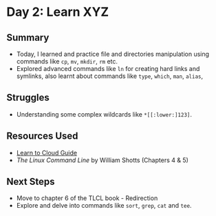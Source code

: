 # Day 2: Learn XYZ

## Summary
- Today, I learned and practice  file and directories manipulation using commands like `cp`, `mv`, `mkdir`, `rm` etc.
- Explored advanced commands like `ln` for creating hard links and symlinks, also learnt about commands like `type`, `which`, `man`, `alias`, 

## Struggles
- Understanding some complex wildcards like  `*[[:lower:]123]`.

## Resources Used
- [Learn to Cloud Guide](https://learntocloud.guide/)
- *The Linux Command Line* by William Shotts (Chapters 4 & 5)

## Next Steps
- Move to chapter 6 of the TLCL book -  Redirection 
- Explore and delve into commands like `sort`, `grep`, `cat` and `tee`.
